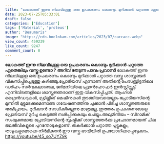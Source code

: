 ```yaml
---
title: "ലോകത്ത് ഇന്നു നിലവിലുള്ള ഒരു ഉപകരണം കൊണ്ടും മുറിക്കാൻ പറ്റാത്ത ഏതെങ്കിലും വസ്തു ഉണ്ടോ ?"
date: 2023-07-25T05:33:01
draft: false
categories: ["Education"]
tags: ['Material', 'proteus']
author: "Beaumaris"
image: "https://cdn.boolokam.com/articles/2023/07/caccacc.webp"
view_count: 459239
like_count: 9247
comment_count: 0
---
```


**ലോകത്ത് ഇന്നു നിലവിലുള്ള ഒരു ഉപകരണം കൊണ്ടും മുറിക്കാൻ പറ്റാത്ത ഏതെങ്കിലും വസ്തു ഉണ്ടോ ?** **അറിവ് തേടുന്ന പാവം പ്രവാസി** ലോകത്ത് ഇന്നു നിലവിലുള്ള ഒരു ഉപകരണം കൊണ്ടും മുറിക്കാൻ പറ്റാത്ത വസ്തു ശാസ്ത്രഞ്ജർ വികസിപ്പിച്ചെടുത്തു കഴിഞ്ഞു.പ്രോടിയസ് എന്നാണ് അതിന്റെ പേര്.ബ്രിട്ടനിലെ ഡർഹം സർവകലാശാല, ജർമനിയിലെ ഫ്രാൻഹോഫർ ഇൻസ്റ്റിറ്റ്യൂട്ട് എന്നിവിടങ്ങളിലെ ശാസ്ത്രജ്ഞരാണ് ഇതു വികസിപ്പിച്ചത്. [](https://cdn.boolokam.com/articles/2023/07/caccacc.webp)ആംഗിൾ ഗ്രൈൻഡറുകൾ‌, ഡ്രില്ലിങ് മെഷീനുകൾ തുടങ്ങിയവയെല്ലാം പ്രോടിയസിന്റെ മുന്നിൽ മുട്ടുമടക്കുമെന്നാണു ഗവേഷണത്തിനു ചുക്കാൻ പിടിച്ച ശാസ്ത്രജ്ഞരുടെ അഭിപ്രായം. മുറിക്കാ‍ൻ സാധിക്കില്ലെന്നു മാത്രമല്ല, ഇത്തരം ഉപകരണങ്ങളെ പ്രോടിയസ് മൂർച്ച കെടുത്തി നശിപ്പിക്കുകയും ചെയ്യും.അലുമിനിയം – സിറാമിക് സംയുക്തമായ പ്രോടിയസിന്റെ സൃഷ്ടിക്ക് ശാസ്ത്രജ്ഞർക്കു പ്രചോദനമായത് ചില ജലജീവികളുടെ പുറന്തോടുകളാണ്. തകർക്കാൻ പറ്റാത്ത പൂട്ടുകളും, താഴുകളുമൊക്കെ നിർമിക്കാൻ ഈ വസ്തു ഭാവിയിൽ ഉപയോഗിക്കപ്പെട്ടേക്കാം. https://youtu.be/45_so7UYZ9k
